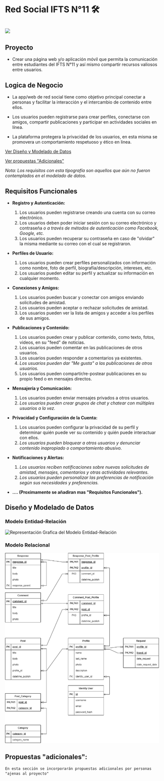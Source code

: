 # Red Social IFTS N°11 🛠
## <img src="https://media.licdn.com/dms/image/D4D03AQHYFQeuOTCN1g/profile-displayphoto-shrink_200_200/0/1663960064004?e=2147483647&v=beta&t=YxZ4ppfvNBOQrIOv4pZzxCKHJR0BbzQWiR_YFPONHHI">

## Proyecto
- Crear una página web y/o aplicación móvil que permita la comunicación entre estudiantes del IFTS N°11 y así mismo compartir recursos valiosos entre usuarios.


## Logica de Negocio
- La app/web de red social tiene como objetivo principal conectar a personas y facilitar la interacción y el intercambio de contenido entre ellos.

- Los usuarios pueden registrarse para crear perfiles, conectarse con amigos, compartir publicaciones y participar en actividades sociales en línea.

- La plataforma protegera la privacidad de los usuarios, en esta misma se promovera un comportamiento respetuoso y ético en linea.

[Ver Diseño y Modelado de Datos](#diseño-y-modelado-de-datos)

[Ver propuestas "Adicionales"](#propuestas-adicionales)

*Nota: Los requisitos con esta tipografía son aquellos que aún no fueron contemplados en el modelado de datos.*

## Requisitos Funcionales

- **Registro y Autenticación:**
    1. Los usuarios pueden registrarse creando una cuenta con su correo electrónico.
    1. Los usuarios deben poder iniciar sesión con su correo electrónico y contraseña *o a través de métodos de autenticación como Facebook, Google, etc.*
    1. Los usuarios pueden recuperar su contraseña en caso de "olvidar" la misma mediante su correo con el cual se registraron.

- **Perfiles de Usuario:**
    1. Los usuarios pueden crear perfiles personalizados con información como nombre, foto de perfil, biografía/descripción, intereses, etc.
    1. Los usuarios pueden editar su perfil y actualizar su información en cualquier momento.

- **Conexiones y Amigos:**
    1. Los usuarios pueden buscar y conectar con amigos enviando solicitudes de amistad.
    1. Los usuarios pueden aceptar o rechazar solicitudes de amistad.
    1. Los usuarios pueden ver la lista de amigos y acceder a los perfiles de sus amigos.

- **Publicaciones y Contenido:**
    1. Los usuarios pueden crear y publicar contenido, como texto, fotos, videos, en su "feed" de noticias.
    1. Los usuarios pueden comentar en las publicaciones de otros usuarios.
    1. Los usuarios pueden responder a comentarios ya existentes.
    1. *Los usuarios pueden dar "Me gusta" a las publicaciones de otros usuarios.*
    1. Los usuarios pueden compartir/re-postear publicaciones en su propio feed o en mensajes directos.

- **Mensajería y Comunicación:**
    1. Los usuarios pueden enviar mensajes privados a otros usuarios.
    1. *Los usuarios pueden crear grupos de chat y chatear con múltiples usuarios a la vez.*
- **Privacidad y Configuración de la Cuenta:**
    1. Los usuarios pueden configurar la privacidad de su perfil y determinar quién puede ver su contenido y quién puede interactuar con ellos.
    1. *Los usuarios pueden bloquear a otros usuarios y denunciar contenido inapropiado o comportamiento abusivo.*
- **Notificaciones y Alertas:**
    1. *Los usuarios reciben notificaciones sobre nuevas solicitudes de amistad, mensajes, comentarios y otras actividades relevantes.*
    1. *Los usuarios pueden personalizar las preferencias de notificación según sus necesidades y preferencias.*
- **.... (Proximamente se añadiran mas "Requisitos Funcionales").**

## Diseño y Modelado de Datos

### Modelo Entidad-Relación
![Representación Grafica del Modelo Entidad-Relación](./diagrams/Diagrama%20Entidad-Relación.png)
### Modelo Relacional
![Representación Grafica del Modelo Relacional](./diagrams/Diagrama%20Relacional.png)

## Propuestas "adicionales":
    En esta sección se incorporarán propuestas adicionales por personas "ajenas al proyecto"
